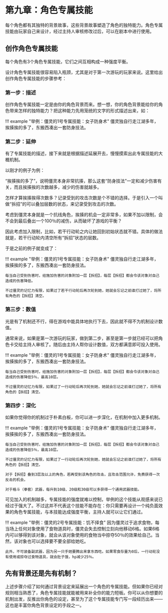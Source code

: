 # 第九章：角色专属技能

每个角色都有其独特的背景故事，这些背景故事塑造了角色的独特能力。角色专属技能由玩家自己来设计，经过主持人审核修改过后，可以在剧本中进行使用。

## 创作角色专属技能

每个角色有3个角色专属技能，它们之间互相构成一种强度平衡。

设计角色专属技能很容易陷入瓶颈，尤其是对于第一次游玩的玩家来说。这里给出创作角色专属技能的步骤参考：

### 第一步：描述

创作角色专属技能一定是由你的角色背景而来。想一想，你的角色背景能给你的角色带来怎样的独特能力？把这种能力先用笼统的文字的形式描述出来，如：

!!! example "举例：僵灵的1号专属技能：女子防身术"
    僵灵独自行走江湖多年，挨揍挨的多了，东搬西凑出一套防身技法。

### 第二步：延伸

有了专属技能的描述，接下来就是根据描述延展开去，慢慢摸索出此专属技能的大概机制。

以刚才的例子为例：

“挨揍挨的多了”，说明僵灵本身非常抗揍，那么这套“防身技法”一定和减少伤害有关，而且挨揍挨的次数越多，减少的伤害就越多。

怎样才算挨揍挨得次数多？记录受到的攻击次数是个不错的选择。于是引入一个叫做“拆招”的可以叠加层数的状态，来记录受到攻击的次数。

考虑到僵灵本身就是一个抗线角色，挨揍的机会一定非常多，如果不加以限制，会不会到最后叠出一个100％的减伤，从而破坏了游戏的平衡？

因此考虑加入限制，比如，若干行动轮之内让她回到初始状态就不错。具体的做法就是，若干行动轮内清空所有“拆招”状态的层数。

于是之前的例子就变成了：

!!! example "举例：僵灵的1号专属技能：女子防身术"
    僵灵独自行走江湖多年，挨揍挨的多了，东搬西凑出一套防身技法。

    每当自己受到伤害时，给施加伤害的对象附加一层【拆招】，每层【拆招】都会令该对象对自己造成的伤害降低。

    不过僵灵的记忆力有限，如果过了若干行动轮后再次轮到她，她就会忘记之前谁打过她了，将所有角色的【拆招】清空。

### 第三步：数值

光是有了机制还不行，得在游戏中能具体地执行下去，因此就不得不为机制设计数值。

通常来说，如果是第一次游玩的玩家，做到第二步，甚至是第一步就已经可以把角色卡交给主持人审核了。随后由主持人帮你设计数值，双方都满意即可投入使用。

!!! example "举例：僵灵的1号专属技能：女子防身术"
    僵灵独自行走江湖多年，挨揍挨的多了，东搬西凑出一套防身技法。

    每当自己受到伤害时，给施加伤害的对象附加一层【拆招】，每层【拆招】都会令该对象对自己造成的伤害降低5％，最高10层。

    不过僵灵的记忆力有限，如果过了一行动轮后再次轮到她，她就会忘记之前谁打过她了，将所有角色的【拆招】清空。

### 第四步：深化

如果你觉得你的机制过于朴素白板，你可以进一步深化，在机制中加入更多机制。

!!! example "举例：僵灵的1号专属技能：女子防身术"
    僵灵独自行走江湖多年，挨揍挨的多了，东搬西凑出一套防身技法。

    每当自己受到伤害时，给施加伤害的对象附加一层【拆招】，每层【拆招】都会令该对象对自己造成的伤害降低5％，最高10层。

    不过僵灵的记忆力有限，如果过了一行动轮后再次轮到她，她就会忘记之前谁打过她了，将所有角色的【拆招】清空。

    对于【拆招】叠到3层及以上的角色，若再受到该角色的攻击，且攻击范围允许，免费获得一次反击的机会。

    对于格斗（拳套）武器，每升到10级、20级和30级可以多获得一个通用武器技能。

可见加入的机制越多，专属技能的强度就难以控制，举例的这个技能从观感来说已经过于强大了。不过这并不代表这个技能不能存在：你只需要再设计一个纯负面效果的角色专属技能，与本技能达成强度平衡，主持人就可以让它们通过。

!!! example "举例：僵灵的2号专属技能：饥不择食"
    因为僵灵过于追求食物，每当场上任何对象使用了食物道具时，僵灵会失去控制立刻向他移动6格。如果6格内可以够得到该对象，就会从该对象使用的食物当中掠夺50％的效果给自己。当然，该对象也可以选择要不要全部给她吃。

    此外，不可装备副武器，因为另一只手她要腾出来拿东西吃。如果零食存量为0后，一行动轮没有使用或掠夺过食物道具，就会肚子饿，hp减少25％。

## 先有背景还是先有机制？

上述步骤介绍了如何通过背景设定来延展出一个角色的专属技能。但如果你已经对规则相当熟悉了，角色专属技能就能被用来补全你的能力短板。你可以从你想要的机制出发，反推出你角色的设定，甚至为了这个专属技能专门写一段经历出来——这也是丰富你角色背景设定的手段之一。



